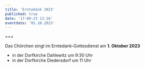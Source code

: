 ```yaml
---
title: 'Erntedank 2023'
published: true
date: '17-09-23 13:18'
eventdate: '01.10.2023'
---
```


===

Das Chörchen singt im Erntedank-Gottesdienst
am **1. Oktober 2023**
* in der Dorfkirche Dahlewitz um 9:30 Uhr
* in der Dorfkirche Diedersdorf um 11 Uhr
